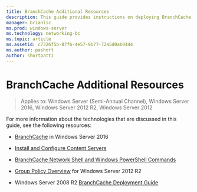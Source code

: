 ```yaml
---
title: BranchCache Additional Resources
description: This guide provides instructions on deploying BranchCache in hosted cache mode on computers running Windows Server 2016 and Windows 10
manager: brianlic
ms.prod: windows-server
ms.technology: networking-bc
ms.topic: article
ms.assetid: c7326f5b-87fb-4e57-9b77-72a5d0ab0444
ms.author: pashort
author: shortpatti
---
```

# BranchCache Additional Resources

>Applies to: Windows Server (Semi-Annual Channel), Windows Server 2016, Windows Server 2012 R2, Windows Server 2012

For more information about the technologies that are discussed in this guide, see the following resources:

- [BranchCache](https://technet.microsoft.com/windows-server-docs/networking/branchcache/branchcache#a-namebkmkwhatawhat-is-branchcache) in Windows Server 2016

- [Install and Configure Content Servers](https://technet.microsoft.com/windows-server-docs/networking/branchcache/deploy/install-and-configure-content-servers)

- [BranchCache Network Shell and Windows PowerShell Commands](https://technet.microsoft.com/windows-server-docs/networking/branchcache/branchcache-network-shell-and-windows-powershell-commands)

- [Group Policy Overview](https://technet.microsoft.com/library/hh831791.aspx) for Windows Server 2012 R2

- Windows Server 2008 R2 [BranchCache Deployment Guide](https://technet.microsoft.com/library/ee649232.aspx)
